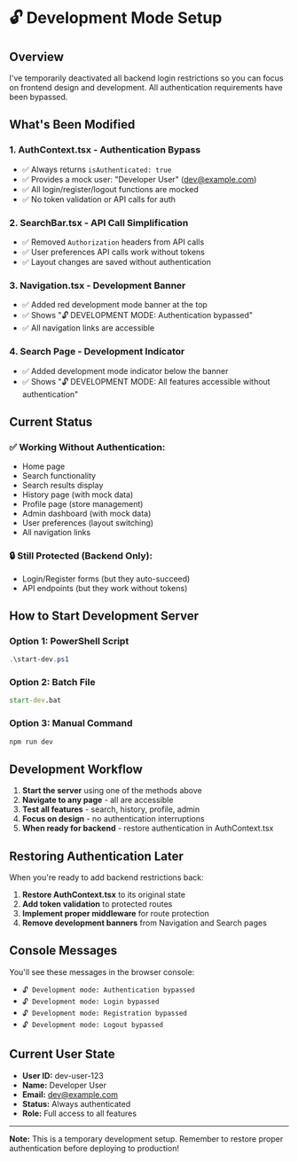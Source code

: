# 🔓 Development Mode Setup

## Overview
I've temporarily deactivated all backend login restrictions so you can focus on frontend design and development. All authentication requirements have been bypassed.

## What's Been Modified

### 1. **AuthContext.tsx** - Authentication Bypass
- ✅ Always returns `isAuthenticated: true`
- ✅ Provides a mock user: "Developer User" (dev@example.com)
- ✅ All login/register/logout functions are mocked
- ✅ No token validation or API calls for auth

### 2. **SearchBar.tsx** - API Call Simplification
- ✅ Removed `Authorization` headers from API calls
- ✅ User preferences API calls work without tokens
- ✅ Layout changes are saved without authentication

### 3. **Navigation.tsx** - Development Banner
- ✅ Added red development mode banner at the top
- ✅ Shows "🔓 DEVELOPMENT MODE: Authentication bypassed"
- ✅ All navigation links are accessible

### 4. **Search Page** - Development Indicator
- ✅ Added development mode indicator below the banner
- ✅ Shows "🔓 DEVELOPMENT MODE: All features accessible without authentication"

## Current Status

### ✅ **Working Without Authentication:**
- Home page
- Search functionality
- Search results display
- History page (with mock data)
- Profile page (store management)
- Admin dashboard (with mock data)
- User preferences (layout switching)
- All navigation links

### 🔒 **Still Protected (Backend Only):**
- Login/Register forms (but they auto-succeed)
- API endpoints (but they work without tokens)

## How to Start Development Server

### Option 1: PowerShell Script
```powershell
.\start-dev.ps1
```

### Option 2: Batch File
```cmd
start-dev.bat
```

### Option 3: Manual Command
```bash
npm run dev
```

## Development Workflow

1. **Start the server** using one of the methods above
2. **Navigate to any page** - all are accessible
3. **Test all features** - search, history, profile, admin
4. **Focus on design** - no authentication interruptions
5. **When ready for backend** - restore authentication in AuthContext.tsx

## Restoring Authentication Later

When you're ready to add backend restrictions back:

1. **Restore AuthContext.tsx** to its original state
2. **Add token validation** to protected routes
3. **Implement proper middleware** for route protection
4. **Remove development banners** from Navigation and Search pages

## Console Messages

You'll see these messages in the browser console:
- `🔓 Development mode: Authentication bypassed`
- `🔓 Development mode: Login bypassed`
- `🔓 Development mode: Registration bypassed`
- `🔓 Development mode: Logout bypassed`

## Current User State

- **User ID:** dev-user-123
- **Name:** Developer User
- **Email:** dev@example.com
- **Status:** Always authenticated
- **Role:** Full access to all features

---

**Note:** This is a temporary development setup. Remember to restore proper authentication before deploying to production! 